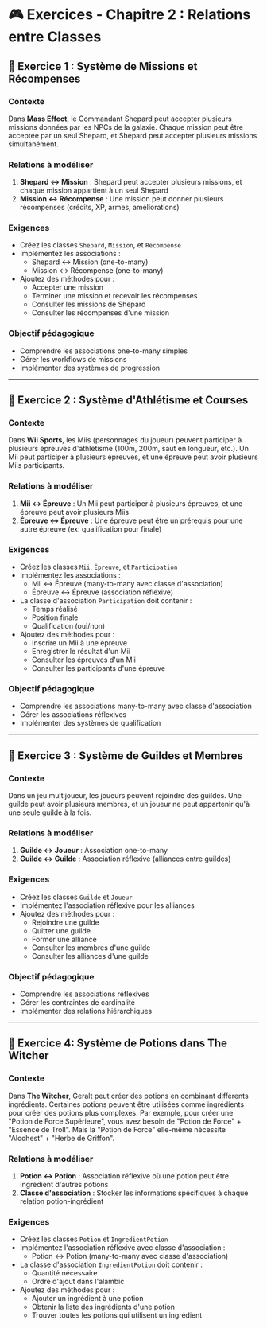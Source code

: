 # 🎮 Exercices - Chapitre 2 : Relations entre Classes

## 🎯 Exercice 1 : Système de Missions et Récompenses

### Contexte
Dans **Mass Effect**, le Commandant Shepard peut accepter plusieurs missions données par les NPCs de la galaxie. Chaque mission peut être acceptée par un seul Shepard, et Shepard peut accepter plusieurs missions simultanément.

### Relations à modéliser
1. **Shepard ↔ Mission** : Shepard peut accepter plusieurs missions, et chaque mission appartient à un seul Shepard
2. **Mission ↔ Récompense** : Une mission peut donner plusieurs récompenses (crédits, XP, armes, améliorations)

### Exigences
- Créez les classes `Shepard`, `Mission`, et `Récompense`
- Implémentez les associations :
  - Shepard ↔ Mission (one-to-many)
  - Mission ↔ Récompense (one-to-many)
- Ajoutez des méthodes pour :
  - Accepter une mission
  - Terminer une mission et recevoir les récompenses
  - Consulter les missions de Shepard
  - Consulter les récompenses d'une mission

### Objectif pédagogique
- Comprendre les associations one-to-many simples
- Gérer les workflows de missions
- Implémenter des systèmes de progression

---

## 🎯 Exercice 2 : Système d'Athlétisme et Courses

### Contexte
Dans **Wii Sports**, les Miis (personnages du joueur) peuvent participer à plusieurs épreuves d'athlétisme (100m, 200m, saut en longueur, etc.). Un Mii peut participer à plusieurs épreuves, et une épreuve peut avoir plusieurs Miis participants.

### Relations à modéliser
1. **Mii ↔ Épreuve** : Un Mii peut participer à plusieurs épreuves, et une épreuve peut avoir plusieurs Miis
2. **Épreuve ↔ Épreuve** : Une épreuve peut être un prérequis pour une autre épreuve (ex: qualification pour finale)

### Exigences
- Créez les classes `Mii`, `Épreuve`, et `Participation`
- Implémentez les associations :
  - Mii ↔ Épreuve (many-to-many avec classe d'association)
  - Épreuve ↔ Épreuve (association réflexive)
- La classe d'association `Participation` doit contenir :
  - Temps réalisé
  - Position finale
  - Qualification (oui/non)
- Ajoutez des méthodes pour :
  - Inscrire un Mii à une épreuve
  - Enregistrer le résultat d'un Mii
  - Consulter les épreuves d'un Mii
  - Consulter les participants d'une épreuve

### Objectif pédagogique
- Comprendre les associations many-to-many avec classe d'association
- Gérer les associations réflexives
- Implémenter des systèmes de qualification

---

## 🎯 Exercice 3 : Système de Guildes et Membres

### Contexte
Dans un jeu multijoueur, les joueurs peuvent rejoindre des guildes. Une guilde peut avoir plusieurs membres, et un joueur ne peut appartenir qu'à une seule guilde à la fois.

### Relations à modéliser
1. **Guilde ↔ Joueur** : Association one-to-many
2. **Guilde ↔ Guilde** : Association réflexive (alliances entre guildes)

### Exigences
- Créez les classes `Guilde` et `Joueur`
- Implémentez l'association réflexive pour les alliances
- Ajoutez des méthodes pour :
  - Rejoindre une guilde
  - Quitter une guilde
  - Former une alliance
  - Consulter les membres d'une guilde
  - Consulter les alliances d'une guilde

### Objectif pédagogique
- Comprendre les associations réflexives
- Gérer les contraintes de cardinalité
- Implémenter des relations hiérarchiques

---

## 🎯 Exercice 4: Système de Potions dans The Witcher

### Contexte
Dans **The Witcher**, Geralt peut créer des potions en combinant différents ingrédients. Certaines potions peuvent être utilisées comme ingrédients pour créer des potions plus complexes. Par exemple, pour créer une "Potion de Force Supérieure", vous avez besoin de "Potion de Force" + "Essence de Troll". Mais la "Potion de Force" elle-même nécessite "Alcohest" + "Herbe de Griffon".

### Relations à modéliser
1. **Potion ↔ Potion** : Association réflexive où une potion peut être ingrédient d'autres potions
2. **Classe d'association** : Stocker les informations spécifiques à chaque relation potion-ingrédient

### Exigences
- Créez les classes `Potion` et `IngredientPotion`
- Implémentez l'association réflexive avec classe d'association :
  - Potion ↔ Potion (many-to-many avec classe d'association)
- La classe d'association `IngredientPotion` doit contenir :
  - Quantité nécessaire
  - Ordre d'ajout dans l'alambic
- Ajoutez des méthodes pour :
  - Ajouter un ingrédient à une potion
  - Obtenir la liste des ingrédients d'une potion
  - Trouver toutes les potions qui utilisent un ingrédient

